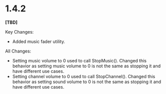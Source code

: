 # 1.4.2

**[TBD]**

Key Changes:

- Added music fader utility.

All Changes:

- Setting music volume to 0 used to call StopMusic(). Changed this behavior as setting music volume to 0 is not the same as stopping it and have different use cases.
- Setting channel volume to 0 used to call StopChannel(). Changed this behavior as setting sound volume to 0 is not the same as stopping it and have different use cases.
